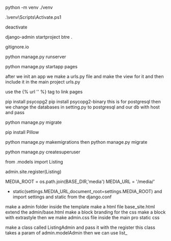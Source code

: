 python -m venv ./venv  
<!-- to init the ve  -->
.\venv\Scripts\Activate.ps1
<!-- to activate the ve -->
deactivate 
<!-- to deactivate the ve -->
 django-admin startproject btre .
 <!-- to start a project btre in the correct dir -->
 gitignore.io
 <!-- to git ignore for a frame work -->
 python manage.py runserver  
 <!-- to run the server -->
 python manage.py startapp pages
 <!-- to create an app -->
 after we init an app we make a urls.py file and make the view for it and then include it in the main project urls.py


 use the {% url '' %} tag to link pages 


 pip install psycopg2
 pip install psycopg2-binary
 this is for postgresql 
 then we change the databases in setting.py to postgresql and our db with host and pass


 <!-- this ins for migration  -->
 python manage.py migrate
 <!-- we have to install pillow when we use imagefield -->
 pip install Pillow
 <!-- to make migrations after making the models  -->
 python manage.py makemigrations
 then python manage.py migrate

 <!-- to create a super user  -->
  python manage.py createsuperuser
  <!-- to add the model to the admin area we use this -->
  from .models import Listing

admin.site.register(Listing)
<!-- for the media files we shoud add this to the main settings.py -->
MEDIA_ROOT = os.path.join(BASE_DIR,'media')
MEDIA_URL = '/media/'
<!-- we should also add this to the main urls.py -->
+ static(settings.MEDIA_URL,document_root=settings.MEDIA_ROOT) and import settings and static from the django.conf

<!-- to customize the admin page  -->
make a admin folder inside the template
make a html file base_site.html
extend the admin/base.html
make a block branding
for the css make a block with extrastyle
then we make admin.css file inside the main pro static css 

<!-- to customaize the admin area for listing or realtor  -->
make a class called ListingAdmin and pass it with the register
this class takes a param of admin.modelAdmin
then we can use list_